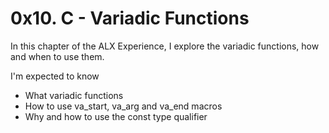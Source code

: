 # 0x10. C - Variadic Functions
In this chapter of the ALX Experience, I explore the variadic functions, how and when to use them.

I'm expected to know
- What variadic functions
- How to use va_start, va_arg and va_end macros
- Why and how to use the const type qualifier
